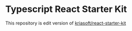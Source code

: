# Typescript React Starter Kit

This repository is edit version of [kriasoft/react-starter-kit](https://github.com/kriasoft/react-starter-kit)
